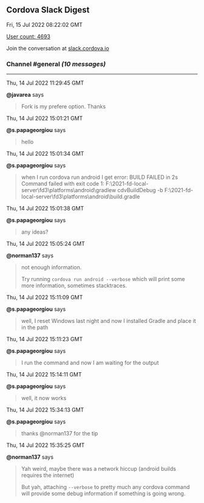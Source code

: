## Cordova Slack Digest
Fri, 15 Jul 2022 08:22:02 GMT

[User count: 4693](https://cordova.slack.com/)


Join the conversation at [slack.cordova.io](http://slack.cordova.io/)

### __Channel #general__ _(10 messages)_
---

Thu, 14 Jul 2022 11:29:45 GMT

__@javarea__ says 
> Fork is my prefere option. Thanks
> 

Thu, 14 Jul 2022 15:01:21 GMT

__@s.papageorgiou__ says 
> hello
> 

Thu, 14 Jul 2022 15:01:34 GMT

__@s.papageorgiou__ says 
> when I run cordova run android I get error: BUILD FAILED in 2s
> Command failed with exit code 1: F:\2021-fd-local-server\fd3\platforms\android\gradlew cdvBuildDebug -b F:\2021-fd-local-server\fd3\platforms\android\build.gradle
> 

Thu, 14 Jul 2022 15:01:38 GMT

__@s.papageorgiou__ says 
> any ideas?
> 

Thu, 14 Jul 2022 15:05:24 GMT

__@norman137__ says 
> not enough information.
> 
> Try running `cordova run android --verbose` which will print some more information, sometimes stacktraces.
> 

Thu, 14 Jul 2022 15:11:09 GMT

__@s.papageorgiou__ says 
> well, I reset Windows last night and now I installed Gradle and place it in the path
> 

Thu, 14 Jul 2022 15:11:23 GMT

__@s.papageorgiou__ says 
> I run the command and now I am waiting for the output
> 

Thu, 14 Jul 2022 15:14:11 GMT

__@s.papageorgiou__ says 
> well, it now works
> 

Thu, 14 Jul 2022 15:34:13 GMT

__@s.papageorgiou__ says 
> thanks @norman137 for the tip
> 

Thu, 14 Jul 2022 15:35:25 GMT

__@norman137__ says 
> Yah weird, maybe there was a network hiccup (android builds requires the internet)
> 
> But yah, attaching `--verbose` to pretty much any cordova command will provide some debug information if something is going wrong.
> 
